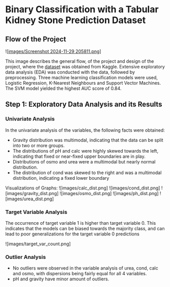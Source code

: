 # Binary Classification with a Tabular Kidney Stone Prediction Dataset 

## Flow of the Project 
![[images/Screenshot 2024-11-29 205811.png](https://github.com/shrek-28/kidney-stone-prediction/blob/169f2f576150d5438cb2920f5c1e6396105f18a2/images/target_var_count.png)] 

This image describes the general flow, of the project and design of the project, where the [dataset](https://www.kaggle.com/competitions/playground-series-s3e12/data) was obtained from Kaggle. Extensive exploratory data analysis (EDA) was conducted with the data, followed by preprocessing. Three machine learning classification models were used, Logistic Regression, K-Nearest Neighbours and Support Vector Machines. The SVM model yielded the highest AUC score of 0.84. 

## Step 1: Exploratory Data Analysis and its Results 

### Univariate Analysis
In the univariate analysis of the variables, the following facts were obtained: 
- Gravity distribution was multimodal, indicating that the data can be split into two or more groups.
- The distributions of pH and calc were highly skewed towards the left, indicating that fixed or near-fixed upper boundaries are in play.
- Distributions of osmo and urea were a multimodal but nearly normal distribution.
- The distribution of cond was skewed to the right and was a multimodal distribution, indicating a fixed lower boundary

Visualizations of Graphs:
![images/calc_dist.png]
![images/cond_dist.png]
![images/gravity_dist.png]
![images/osmo_dist.png]
![images/ph_dist.png]
![images/urea_dist.png]

### Target Variable Analysis 
The occurrence of target variable 1 is higher than target variable 0. This indicates that the models can be biased towards the majority class, and can lead to poor generalizations for the target variable 0 predictions 

![images/target_var_count.png]

### Outlier Analysis 
- No outliers were observed in the variable analysis of urea, cond, calc and osmo, with dispersions being fairly equal for all 4 variables.
- pH and gravity have minor amount of outliers.

